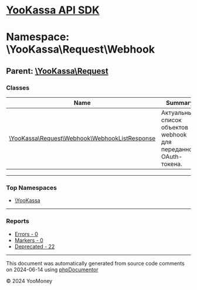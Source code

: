 # [YooKassa API SDK](../home.md)

# Namespace: \YooKassa\Request\Webhook

## Parent: [\YooKassa\Request](../namespaces/yookassa-request.md)

### Classes

| Name | Summary |
| ---- | ------- |
| [\YooKassa\Request\Webhook\WebhookListResponse](../classes/YooKassa-Request-Webhook-WebhookListResponse.md) | Актуальный список объектов webhook для переданного OAuth-токена. |

---

### Top Namespaces

* [\YooKassa](../namespaces/yookassa.md)

---

### Reports
* [Errors - 0](../reports/errors.md)
* [Markers - 0](../reports/markers.md)
* [Deprecated - 22](../reports/deprecated.md)

---

This document was automatically generated from source code comments on 2024-06-14 using [phpDocumentor](http://www.phpdoc.org/)

&copy; 2024 YooMoney